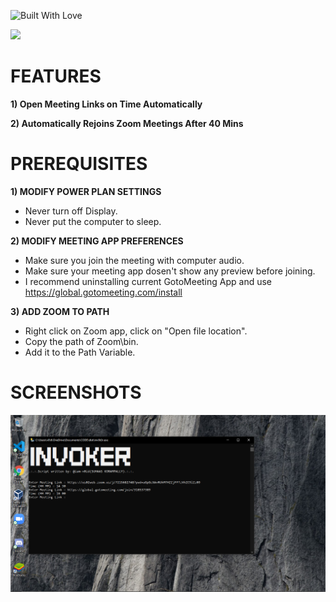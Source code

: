 <p align="left">
  <a><img title="Built With Love" src="https://forthebadge.com/images/badges/built-with-love.svg" ></a>
 </p>
 <p align="left">
  <img src="https://cdn.steamgriddb.com/logo_thumb/9b25fe42899f88af0aba784271eed051.png">  
</p>


# FEATURES
**1) Open Meeting Links on Time Automatically**

**2) Automatically Rejoins Zoom Meetings After 40 Mins**

# PREREQUISITES
**1) MODIFY POWER PLAN SETTINGS**
- Never turn off Display.
- Never put the computer to sleep.

**2) MODIFY MEETING APP PREFERENCES**
- Make sure you join the meeting with computer audio.
- Make sure your meeting app dosen't show any preview before joining.
- I recommend uninstalling current GotoMeeting App and use https://global.gotomeeting.com/install

**3) ADD ZOOM TO PATH**
- Right click on Zoom app, click on "Open file location".
- Copy the path of Zoom\bin.
- Add it to the Path Variable.

# SCREENSHOTS

<p align="left">
  <a><img src="https://github.com/iam-v0id/inv0k3r/blob/master/Screenshot.png" ></a>
</p>
